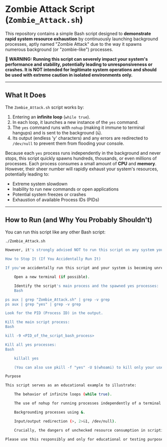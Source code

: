 # Zombie Attack Script (`Zombie_Attack.sh`)

This repository contains a simple Bash script designed to **demonstrate rapid system resource exhaustion** by continuously launching background processes, aptly named "Zombie Attack" due to the way it spawns numerous background (or "zombie-like") processes.

**🚨 WARNING: Running this script can severely impact your system's performance and stability, potentially leading to unresponsiveness or crashes. It is NOT intended for legitimate system operations and should be used with extreme caution in isolated environments only.**

---

## What It Does

The `Zombie_Attack.sh` script works by:

1. Entering an **infinite loop** (`while true`).
2. In each loop, it launches a new instance of the `yes` command.
3. The `yes` command runs with `nohup` (making it immune to terminal hangups) and is sent to the background (`&`).
4. Its output (endless 'y' characters) and any errors are redirected to `/dev/null` to prevent them from flooding your console.

Because each `yes` process runs independently in the background and never stops, this script quickly spawns hundreds, thousands, or even millions of processes. Each process consumes a small amount of **CPU** and **memory**. However, their sheer number will rapidly exhaust your system's resources, potentially leading to:

* Extreme system slowdown
* Inability to run new commands or open applications
* Potential system freezes or crashes
* Exhaustion of available Process IDs (PIDs)

---

## How to Run (and Why You Probably Shouldn't)

You can run this script like any other Bash script:

```bash
./Zombie_Attack.sh

However, it's strongly advised NOT to run this script on any system you value or rely on. Only execute this in a virtual machine or a disposable test environment where system instability is acceptable.

How to Stop It (If You Accidentally Run It)

If you've accidentally run this script and your system is becoming unresponsive, follow these steps to terminate the processes:

    Open a new terminal (if possible).

    Identify the script's main process and the spawned yes processes:
    Bash

ps aux | grep "Zombie_Attack.sh" | grep -v grep
ps aux | grep "yes" | grep -v grep

Look for the PID (Process ID) in the output.

Kill the main script process:
Bash

kill -9 <PID_of_the_script_bash_process>

Kill all yes processes:
Bash

    killall yes

    (You can also use pkill -f "yes" -U $(whoami) to kill only your user's yes processes.)

Purpose

This script serves as an educational example to illustrate:

    The behavior of infinite loops (while true).

    The use of nohup for running processes independently of a terminal session.

    Backgrounding processes using &.

    Input/output redirection (>, 2>&1, /dev/null).

    Crucially, the dangers of unchecked resource consumption in scripting.

Please use this responsibly and only for educational or testing purposes in controlled environments.
